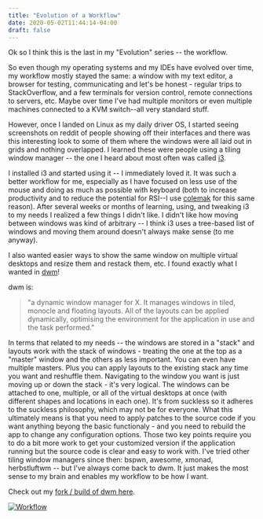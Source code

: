 ```yaml
---
title: "Evolution of a Workflow"
date: 2020-05-02T11:44:14-04:00
draft: false
---
```


Ok so I think this is the last in my "Evolution" series -- the workflow.

So even though my operating systems and my IDEs have evolved over time, my
workflow mostly stayed the same: a window with my text editor, a browser for
testing, communicating and let's be honest - regular trips to StackOverflow, 
and a few terminals for version control, remote connections to servers, etc. 
Maybe over time I've had multiple monitors or even multiple machines connected
to a KVM switch--all very standard stuff.

However, once I landed on Linux as my daily driver OS, I started seeing 
screenshots on reddit of people showing off their interfaces and there was this
interesting look to some of them where the windows were all laid out in grids
and nothing overlapped.  I learned these were people using a tiling window 
manager -- the one I heard about most often was called [i3](https://i3wm.org/).
  
I installed i3 and started using it -- I immediately loved it.  It was such
a better workflow for me, especially as I have focused on less use of the mouse
and doing as much as possible with keyboard (both to increase productivity and
to reduce the potential for RSI--I use [colemak](https://colemak.com/) for this
same reason). After several weeks or months of learning, using, and tweaking
i3 to my needs I realized a few things I didn't like.  I didn't like how moving
between windows was kind of arbitrary -- I think i3 uses a tree-based list of
windows and moving them around doesn't always make sense (to me anyway).

I also wanted easier ways to show the same window on multiple virtual desktops
and resize them and restack them, etc.  I found exactly what I wanted in 
[dwm](https://dwm.suckless.org/)!

dwm is:
> "a dynamic window manager for X. It manages windows in tiled, monocle and
> floating layouts. All of the layouts can be applied dynamically, optimising
> the environment for the application in use and the task performed."

In terms that related to my needs -- the windows are stored in a "stack" and
layouts work with the stack of windows - treating the one at the top as a
"master" window and the others as less important.  You can even have multiple
masters.  Plus you can apply layouts to the existing stack any time you want
and reshuffle them.  Navigating to the window you want is just moving up or
down the stack - it's very logical.  The windows can be attached to one,
multiple, or all of the virtual desktops at once (with different shapes and
locations in each one).  It's from suckless so it adheres to the suckless
philosophy, which may not be for everyone. What this ultimately means is that
you need to apply patches to the source code if you want anything beyong the
basic functionaly - and you need to rebuild the app to change any configuration
options.  Those two key points require you to do a bit more work to get your
customized version if the application running but the source code is clear
and easy to work with.  I've tried other tiling window managers since then:
bspwn, awesome, xmonad, herbstluftwm -- but I've always come back to dwm. It
just makes the most sense to my brain and enables my workflow to be how I want.

Check out my [fork / build of dwm here](https://github.com/chadkouse/dwm).

[![Workflow](/images/workflow_thumb.png)](/images/workflow.png)
